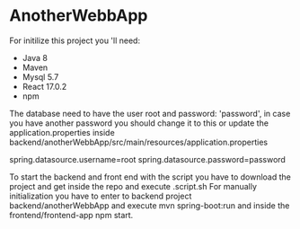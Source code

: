 # AnotherWebbApp

For initilize this project you 'll need:

- Java 8
- Maven
- Mysql 5.7
- React 17.0.2
- npm

The database need to have the user root and password: 'password', in case you have another password you should change it to this or update the application.properties inside backend/anotherWebbApp/src/main/resources/application.properties

spring.datasource.username=root
spring.datasource.password=password

To start the backend and front end with the script you have to download the project and get inside the repo and execute .script.sh
For manually initialization you have to enter to backend project backend/anotherWebbApp and execute mvn spring-boot:run and inside the frontend/frontend-app npm start.